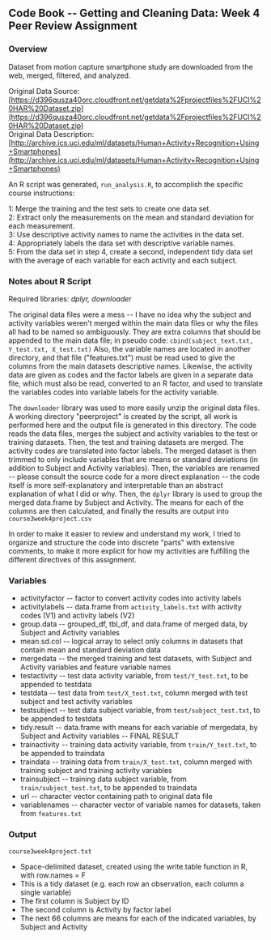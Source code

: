 ## Code Book -- Getting and Cleaning Data: Week 4 Peer Review Assignment

### Overview

Dataset from motion capture smartphone study are downloaded from the web, merged, filtered, and analyzed.

Original Data Source: 
[https://d396qusza40orc.cloudfront.net/getdata%2Fprojectfiles%2FUCI%20HAR%20Dataset.zip](https://d396qusza40orc.cloudfront.net/getdata%2Fprojectfiles%2FUCI%20HAR%20Dataset.zip)  
Original Data Description: 
[http://archive.ics.uci.edu/ml/datasets/Human+Activity+Recognition+Using+Smartphones](http://archive.ics.uci.edu/ml/datasets/Human+Activity+Recognition+Using+Smartphones)

An R script was generated, `run_analysis.R`, to accomplish the specific course instructions: 

1: Merge the training and the test sets to create one data set.  
2: Extract only the measurements on the mean and standard deviation for each measurement.  
3: Use descriptive activity names to name the activities in the data set.  
4: Appropriately labels the data set with descriptive variable names.  
5: From the data set in step 4, create a second, independent tidy data set with the average of each variable for each activity and each subject.  


### Notes about R Script

Required libraries: *dplyr, downloader*

The original data files were a mess -- I have no idea why the subject and activity variables weren't merged within the main data files or why the files all had to be named so ambiguously. They are extra columns that should be appended to the main data file; in pseudo code: `cbind(subject_text.txt, Y_test.txt, X_test.txt)` Also, the variable names are located in another directory, and that file ("features.txt") must be read used to give the columns from the main datasets descriptive names. Likewise, the activity data are given as codes and the factor labels are given in a separate data file, which must also be read, converted to an R factor, and used to translate the variables codes into variable labels for the activity variable.

The `downloader` library was used to more easily unzip the original data files. A working directory "peerproject" is created by the script, all work is performed here and the output file is generated in this directory. The code reads the data files, merges the subject and activity variables to the test or training datasets. Then, the test and training datasets are merged. The activity codes are translated into factor labels. The merged dataset is then trimmed to only include variables that are means or standard deviations (in addition to Subject and Activity variables). Then, the variables are renamed -- please consult the source code for a more direct explanation -- the code itself is more self-explanatory and interpretable than an abstract explanation of what I did or why. Then, the `dplyr` library is used to group the merged data.frame by Subject and Activity. The means for each of the columns are then calculated, and finally the results are output into `course3week4project.csv`

In order to make it easier to review and understand my work, I tried to organize and structure the code into discrete "parts" with extensive comments, to make it more explicit for how my activities are fulfilling the different directives of this assignment.

### Variables

* activityfactor -- factor to convert activity codes into activity labels  
* activitylabels -- data.frame from `activity_labels.txt` with activity codes (V1) and activity labels (V2)  
* group.data -- grouped_df, tbl_df, and data.frame of merged data, by Subject and Activity variables  
* mean.sd.col -- logical array to select only columns in datasets that contain mean and standard deviation data  
* mergedata -- the merged training and test datasets, with Subject and Activity variables and feature variable names  
* testactivity -- test data activity variable, from `test/Y_test.txt`, to be appended to testdata   
* testdata --  test data from `test/X_test.txt`, column merged with test subject and test activity variables  
* testsubject -- test data subject variable, from `test/subject_test.txt`, to be appended to testdata  
* tidy.result -- data.frame with means for each variable of mergedata, by Subject and Activity variables -- FINAL RESULT  
* trainactivity -- training data activity variable, from `train/Y_test.txt`, to be appended to traindata  
* traindata -- training data from `train/X_test.txt`, column merged with training subject and training activity variables  
* trainsubject -- training data subject variable, from `train/subject_test.txt`, to be appended to traindata  
* url -- character vector containing path to original data file  
* variablenames -- character vector of variable names for datasets, taken from `features.txt`    

### Output

`course3week4project.txt`
* Space-delimited dataset, created using the write.table function in R, with row.names = F
* This is a tidy dataset (e.g. each row an observation, each column a single variable)
* The first column is Subject by ID  
* The second column is Activity by factor label  
* The next 66 columns are means for each of the indicated variables, by Subject and Activity  
